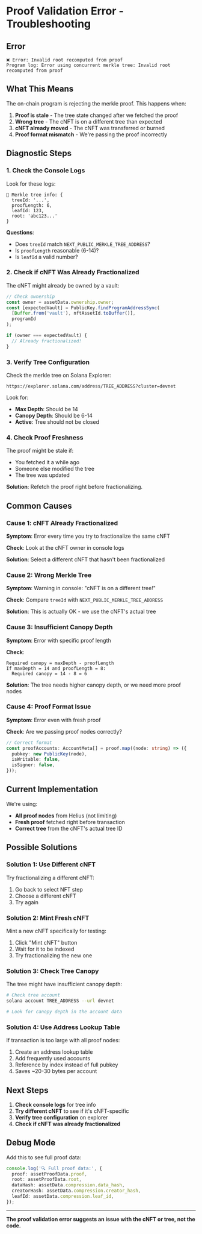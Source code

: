 # Proof Validation Error - Troubleshooting

## Error

```
❌ Error: Invalid root recomputed from proof
Program log: Error using concurrent merkle tree: Invalid root recomputed from proof
```

## What This Means

The on-chain program is rejecting the merkle proof. This happens when:

1. **Proof is stale** - The tree state changed after we fetched the proof
2. **Wrong tree** - The cNFT is on a different tree than expected
3. **cNFT already moved** - The cNFT was transferred or burned
4. **Proof format mismatch** - We're passing the proof incorrectly

## Diagnostic Steps

### 1. Check the Console Logs

Look for these logs:
```
🌳 Merkle tree info: {
  treeId: '...',
  proofLength: 6,
  leafId: 123,
  root: 'abc123...'
}
```

**Questions**:
- Does `treeId` match `NEXT_PUBLIC_MERKLE_TREE_ADDRESS`?
- Is `proofLength` reasonable (6-14)?
- Is `leafId` a valid number?

### 2. Check if cNFT Was Already Fractionalized

The cNFT might already be owned by a vault:

```typescript
// Check ownership
const owner = assetData.ownership.owner;
const [expectedVault] = PublicKey.findProgramAddressSync(
  [Buffer.from('vault'), nftAssetId.toBuffer()],
  programId
);

if (owner === expectedVault) {
  // Already fractionalized!
}
```

### 3. Verify Tree Configuration

Check the merkle tree on Solana Explorer:
```
https://explorer.solana.com/address/TREE_ADDRESS?cluster=devnet
```

Look for:
- **Max Depth**: Should be 14
- **Canopy Depth**: Should be 6-14
- **Active**: Tree should not be closed

### 4. Check Proof Freshness

The proof might be stale if:
- You fetched it a while ago
- Someone else modified the tree
- The tree was updated

**Solution**: Refetch the proof right before fractionalizing.

## Common Causes

### Cause 1: cNFT Already Fractionalized

**Symptom**: Error every time you try to fractionalize the same cNFT

**Check**: Look at the cNFT owner in console logs

**Solution**: Select a different cNFT that hasn't been fractionalized

### Cause 2: Wrong Merkle Tree

**Symptom**: Warning in console: "cNFT is on a different tree!"

**Check**: Compare `treeId` with `NEXT_PUBLIC_MERKLE_TREE_ADDRESS`

**Solution**: This is actually OK - we use the cNFT's actual tree

### Cause 3: Insufficient Canopy Depth

**Symptom**: Error with specific proof length

**Check**: 
```
Required canopy = maxDepth - proofLength
If maxDepth = 14 and proofLength = 8:
  Required canopy = 14 - 8 = 6
```

**Solution**: The tree needs higher canopy depth, or we need more proof nodes

### Cause 4: Proof Format Issue

**Symptom**: Error even with fresh proof

**Check**: Are we passing proof nodes correctly?

```typescript
// Correct format
const proofAccounts: AccountMeta[] = proof.map((node: string) => ({
  pubkey: new PublicKey(node),
  isWritable: false,
  isSigner: false,
}));
```

## Current Implementation

We're using:
- **All proof nodes** from Helius (not limiting)
- **Fresh proof** fetched right before transaction
- **Correct tree** from the cNFT's actual tree ID

## Possible Solutions

### Solution 1: Use Different cNFT

Try fractionalizing a different cNFT:
1. Go back to select NFT step
2. Choose a different cNFT
3. Try again

### Solution 2: Mint Fresh cNFT

Mint a new cNFT specifically for testing:
1. Click "Mint cNFT" button
2. Wait for it to be indexed
3. Try fractionalizing the new one

### Solution 3: Check Tree Canopy

The tree might have insufficient canopy depth:

```bash
# Check tree account
solana account TREE_ADDRESS --url devnet

# Look for canopy depth in the account data
```

### Solution 4: Use Address Lookup Table

If transaction is too large with all proof nodes:
1. Create an address lookup table
2. Add frequently used accounts
3. Reference by index instead of full pubkey
4. Saves ~20-30 bytes per account

## Next Steps

1. **Check console logs** for tree info
2. **Try different cNFT** to see if it's cNFT-specific
3. **Verify tree configuration** on explorer
4. **Check if cNFT was already fractionalized**

## Debug Mode

Add this to see full proof data:

```typescript
console.log('🔍 Full proof data:', {
  proof: assetProofData.proof,
  root: assetProofData.root,
  dataHash: assetData.compression.data_hash,
  creatorHash: assetData.compression.creator_hash,
  leafId: assetData.compression.leaf_id,
});
```

---

**The proof validation error suggests an issue with the cNFT or tree, not the code.**
